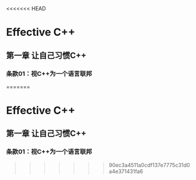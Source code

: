<<<<<<< HEAD
# Effective C++

## 第一章 让自己习惯C++

### 条款01：视C++为一个语言联邦

=======
# Effective C++

## 第一章 让自己习惯C++

### 条款01：视C++为一个语言联邦

>>>>>>> 90ec3a4511a0cdf137e7775c31d0a4e371431fa6
